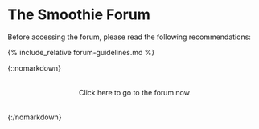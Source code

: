 # The Smoothie Forum

Before accessing the forum, please read the following recommendations:

{% include_relative forum-guidelines.md %}

{::nomarkdown}
<div style="text-align: center; margin: 2rem 0;">
  <sl-button variant="primary" size="large" href="https://forum.makerforums.info/c/controllers/smoothie/">
    <sl-icon slot="prefix" name="chat-dots"></sl-icon>
    Click here to go to the forum now
  </sl-button>
</div>
{:/nomarkdown}
